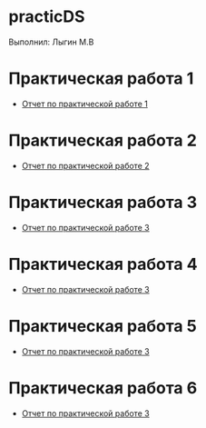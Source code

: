 # practicDS
Выполнил: Лыгин М.В

# Практическая работа 1
- [Отчет по практической работе 1](/practice/pr1.pdf)

# Практическая работа 2
- [Отчет по практической работе 2](/practice/pr2.pdf)

# Практическая работа 3
- [Отчет по практической работе 3](/practice/pr3.pdf)

# Практическая работа 4
- [Отчет по практической работе 3](/practice/pr4.pdf)

# Практическая работа 5
- [Отчет по практической работе 3](/practice/pr5.pdf)

# Практическая работа 6
- [Отчет по практической работе 3]()
